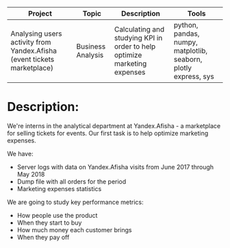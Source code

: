 | Project   | Topic   |Description                                                    | Tools |
|----------|--------|------------------------------------------------------------|-------------|
|Analysing users activity from Yandex.Afisha (event tickets marketplace)|Business Analysis | Calculating and studying KPI in order to help optimize marketing expenses |python, pandas, numpy, matplotlib, seaborn, plotly express, sys|
# Description:
We're interns in the analytical department at Yandex.Afisha - a marketplace for selling tickets for events. Our first task is to help optimize marketing expenses.

We have:
* Server logs with data on Yandex.Afisha visits from June 2017 through May 2018
* Dump file with all orders for the period
* Marketing expenses statistics

We are going to study key performance metrics:
* How people use the product
* When they start to buy
* How much money each customer brings
* When they pay off
